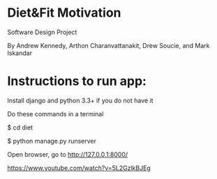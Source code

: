 # Diet&Fit Motivation
Software Design Project

By Andrew Kennedy, Arthon Charanvattanakit, Drew Soucie, and Mark Iskandar

# Instructions to run app:

Install django and python 3.3+ if you do not have it

Do these commands in a terminal

$ cd diet

$ python manage.py runserver

Open browser, go to http://127.0.0.1:8000/

https://www.youtube.com/watch?v=5L2GzlkBJEg
